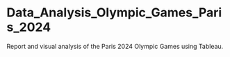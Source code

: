 # Data_Analysis_Olympic_Games_Paris_2024
Report and visual analysis of the Paris 2024 Olympic Games using Tableau.
